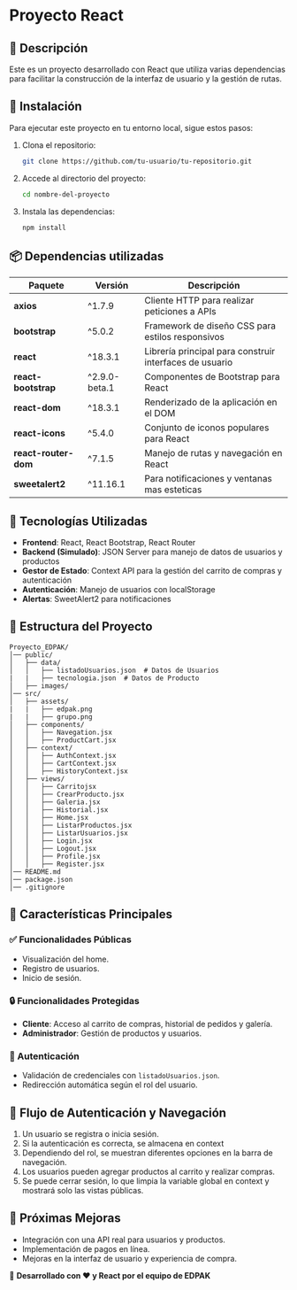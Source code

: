 # Proyecto React

## 📌 Descripción
Este es un proyecto desarrollado con React que utiliza varias dependencias para facilitar la construcción de la interfaz de usuario y la gestión de rutas.

## 🚀 Instalación
Para ejecutar este proyecto en tu entorno local, sigue estos pasos:

1. Clona el repositorio:
   ```bash
   git clone https://github.com/tu-usuario/tu-repositorio.git
   ```
2. Accede al directorio del proyecto:
   ```bash
   cd nombre-del-proyecto
   ```
3. Instala las dependencias:
   ```bash
   npm install
   ```

## 📦 Dependencias utilizadas

| Paquete               | Versión      | Descripción |
|----------------------|------------|-------------|
| **axios**            | ^1.7.9      | Cliente HTTP para realizar peticiones a APIs |
| **bootstrap**        | ^5.0.2      | Framework de diseño CSS para estilos responsivos |
| **react**            | ^18.3.1     | Librería principal para construir interfaces de usuario |
| **react-bootstrap**  | ^2.9.0-beta.1 | Componentes de Bootstrap para React |
| **react-dom**        | ^18.3.1     | Renderizado de la aplicación en el DOM |
| **react-icons**      | ^5.4.0      | Conjunto de iconos populares para React |
| **react-router-dom** | ^7.1.5      | Manejo de rutas y navegación en React |
| **sweetalert2**    | ^11.16.1    | Para notificaciones y ventanas mas esteticas |

## 🚀 Tecnologías Utilizadas
- **Frontend**: React, React Bootstrap, React Router
- **Backend (Simulado)**: JSON Server para manejo de datos de usuarios y productos
- **Gestor de Estado**: Context API para la gestión del carrito de compras y autenticación
- **Autenticación**: Manejo de usuarios con localStorage
- **Alertas**: SweetAlert2 para notificaciones

## 📂 Estructura del Proyecto
```
Proyecto_EDPAK/
│── public/
│   ├── data/
│   │   ├── listadoUsuarios.json  # Datos de Usuarios
|   |   ├── tecnologia.json  # Datos de Producto
│   ├── images/
│── src/
│   ├── assets/
|   |   ├── edpak.png
|   |   ├── grupo.png
│   ├── components/
│   │   ├── Navegation.jsx
│   │   ├── ProductCart.jsx
│   ├── context/
│   │   ├── AuthContext.jsx
│   │   ├── CartContext.jsx
│   │   ├── HistoryContext.jsx
│   ├── views/
│   │   ├── Carritojsx
│   │   ├── CrearProducto.jsx
│   │   ├── Galeria.jsx
│   │   ├── Historial.jsx
│   │   ├── Home.jsx
│   │   ├── ListarProductos.jsx
│   │   ├── ListarUsuarios.jsx
│   │   ├── Login.jsx
│   │   ├── Logout.jsx
│   │   ├── Profile.jsx
│   │   ├── Register.jsx
│── README.md
│── package.json
│── .gitignore
```

## 🎯 Características Principales

### ✅ Funcionalidades Públicas
- Visualización del home.
- Registro de usuarios.
- Inicio de sesión.

### 🔒 Funcionalidades Protegidas
- **Cliente**: Acceso al carrito de compras, historial de pedidos y galería.
- **Administrador**: Gestión de productos y usuarios.

### 🔑 Autenticación
- Validación de credenciales con `listadoUsuarios.json`.
- Redirección automática según el rol del usuario.


## 🔄 Flujo de Autenticación y Navegación
1. Un usuario se registra o inicia sesión.
2. Si la autenticación es correcta, se almacena en context
3. Dependiendo del rol, se muestran diferentes opciones en la barra de navegación.
4. Los usuarios pueden agregar productos al carrito y realizar compras.
5. Se puede cerrar sesión, lo que limpia la variable global en context y mostrará solo las vistas públicas.

## 📝 Próximas Mejoras
- Integración con una API real para usuarios y productos.
- Implementación de pagos en línea.
- Mejoras en la interfaz de usuario y experiencia de compra.

📌 **Desarrollado con ❤️ y React por el equipo de EDPAK**

